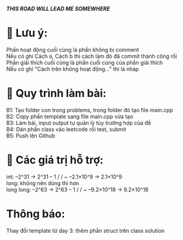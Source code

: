 **_THIS ROAD WILL LEAD ME SOMEWHERE_**

# :cactus: Lưu ý:
Phần hoạt động cuối cùng là phần không bị comment <br />
Nếu có ghi Cách a, Cách b thì cách làm đó đã commit thành công rồi <br />
Phần giải thích cuối cùng là phần cuối cùng của phần giải thích <br />
Nếu có ghi "Cách trên không hoạt động..." thì là nháp <br />

# :cactus: Quy trình làm bài:
B1: Tạo folder con trong problems, trong folder đó tạo file main.cpp <br />
B2: Copy phần template sang file main.cpp vừa tạo <br />
B3: Làm bài, input output tự quản lý tùy trường hợp của đề <br />
B4: Dán phần class vào leetcode rồi test, submit <br />
B5: Push lên Github

# :seedling: Các giá trị hỗ trợ:
int: –2^31 → 2^31 – 1 /        /  ~ –2.1×10^9 → 2.1×10^9 <br />
long: không nên dùng thì hơn <br />
long long: –2^63 → 2^63 – 1 /        / ~ –9.2×10^18 → 9.2×10^18

# Thông báo:
Thay đổi template từ day 3: thêm phần struct trên class solution
